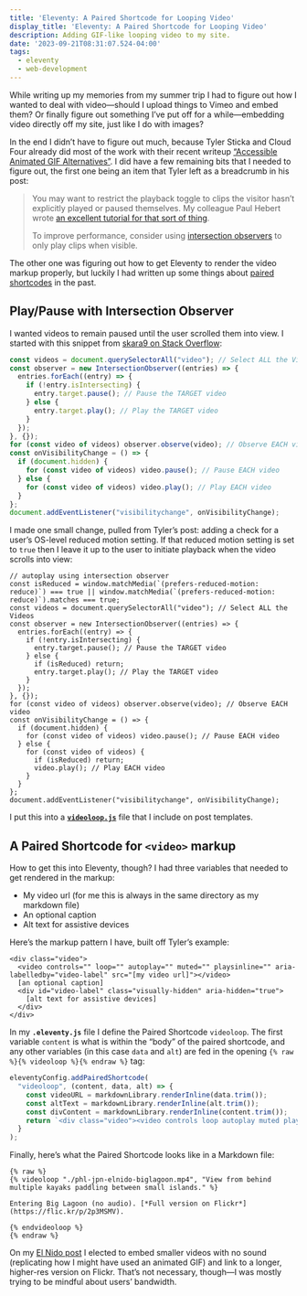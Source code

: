 ```yaml
---
title: 'Eleventy: A Paired Shortcode for Looping Video'
display_title: 'Eleventy: A Paired Shortcode for Looping Video'
description: Adding GIF-like looping video to my site.
date: '2023-09-21T08:31:07.524-04:00'
tags:
  - eleventy
  - web-development
---
```


While writing up my memories from my summer trip I had to figure out how I wanted to deal with video—should I upload things to Vimeo and embed them? Or finally figure out something I’ve put off for a while—embedding video directly off my site, just like I do with images?

In the end I didn’t have to figure out much, because Tyler Sticka and Cloud Four already did most of the work with their recent writeup [“Accessible Animated GIF Alternatives”](https://cloudfour.com/thinks/accessible-animated-gif-alternatives/). I did have a few remaining bits that I needed to figure out, the first one being an item that Tyler left as a breadcrumb in his post:

> You may want to restrict the playback toggle to clips the visitor hasn’t explicitly played or paused themselves. My colleague Paul Hebert wrote [an excellent tutorial for that sort of thing](https://cloudfour.com/thinks/detecting-if-an-event-was-triggered-by-a-user-or-by-javascript/).
>
> To improve performance, consider using [intersection observers](https://css-tricks.com/a-few-functional-uses-for-intersection-observer-to-know-when-an-element-is-in-view/#aa-use-case-2-auto-pause-video-when-its-out-of-view) to only play clips when visible.

The other one was figuring out how to get Eleventy to render the video markup properly, but luckily I had written up some things about [paired shortcodes](/posts/eleventy-paired-shortcodes-and-markdown-rendering/) in the past.

## Play/Pause with Intersection Observer

I wanted videos to remain paused until the user scrolled them into view. I started with this snippet from [skara9 on Stack Overflow](https://stackoverflow.com/a/70192135):

```js
const videos = document.querySelectorAll("video"); // Select ALL the Videos
const observer = new IntersectionObserver((entries) => {
  entries.forEach((entry) => {
    if (!entry.isIntersecting) {
      entry.target.pause(); // Pause the TARGET video
    } else {
      entry.target.play(); // Play the TARGET video
    }
  });
}, {});
for (const video of videos) observer.observe(video); // Observe EACH video
const onVisibilityChange = () => {
  if (document.hidden) {
    for (const video of videos) video.pause(); // Pause EACH video
  } else {
    for (const video of videos) video.play(); // Play EACH video
  }
};
document.addEventListener("visibilitychange", onVisibilityChange);
```

I made one small change, pulled from Tyler’s post: adding a check for a user’s OS-level reduced motion setting. If that reduced motion setting is set to `true` then I leave it up to the user to initiate playback when the video scrolls into view:

```js/1,8,19
// autoplay using intersection observer
const isReduced = window.matchMedia(`(prefers-reduced-motion: reduce)`) === true || window.matchMedia(`(prefers-reduced-motion: reduce)`).matches === true;
const videos = document.querySelectorAll("video"); // Select ALL the Videos
const observer = new IntersectionObserver((entries) => {
  entries.forEach((entry) => {
    if (!entry.isIntersecting) {
      entry.target.pause(); // Pause the TARGET video
    } else {
      if (isReduced) return;
      entry.target.play(); // Play the TARGET video
    }
  });
}, {});
for (const video of videos) observer.observe(video); // Observe EACH video
const onVisibilityChange = () => {
  if (document.hidden) {
    for (const video of videos) video.pause(); // Pause EACH video
  } else {
    for (const video of videos) {
      if (isReduced) return;
      video.play(); // Play EACH video
    }
  }
};
document.addEventListener("visibilitychange", onVisibilityChange);
```

I put this into a [**`videoloop.js`**](https://github.com/dirtystylus/eleventy-test/blob/295c3965ad2a9eee908432d3165127a2de4ef8a2/js/videoloop.js) file that I include on post templates.

## A Paired Shortcode for `<video>` markup

How to get this into Eleventy, though? I had three variables that needed to get rendered in the markup:

* My video url (for me this is always in the same directory as my markdown file)
* An optional caption
* Alt text for assistive devices
 
Here’s the markup pattern I have, built off Tyler’s example:

```html/1-2,4
<div class="video">
  <video controls="" loop="" autoplay="" muted="" playsinline="" aria-labelledby="video-label" src="[my video url]"></video>
  [an optional caption]
  <div id="video-label" class="visually-hidden" aria-hidden="true">
    [alt text for assistive devices]
  </div>
</div>
```

In my **`.eleventy.js`** file I define the Paired Shortcode `videoloop`. The first variable `content` is what is within the “body” of the paired shortcode, and any other variables (in this case `data` and `alt`) are fed in the opening `{% raw %}{% videoloop %}{% endraw %}` tag:

```js
eleventyConfig.addPairedShortcode(
  "videoloop", (content, data, alt) => {
    const videoURL = markdownLibrary.renderInline(data.trim());
    const altText = markdownLibrary.renderInline(alt.trim());
    const divContent = markdownLibrary.renderInline(content.trim());
    return `<div class="video"><video controls loop autoplay muted playsinline aria-labelledby="video-label" src="${videoURL}"></video>${divContent}<div id="video-label" class="visually-hidden" aria-hidden="true">${altText}</div></div>`;
  }
);
```

Finally, here’s what the Paired Shortcode looks like in a Markdown file:

```twig
{% raw %}
{% videoloop "./phl-jpn-elnido-biglagoon.mp4", "View from behind multiple kayaks paddling between small islands." %}

Entering Big Lagoon (no audio). [*Full version on Flickr*](https://flic.kr/p/2p3MSMV).

{% endvideoloop %}
{% endraw %}
```

On my [El Nido post](/posts/philippines-japan-2023-part-2/) I elected to embed smaller videos with no sound (replicating how I might have used an animated GIF) and link to a longer, higher-res version on Flickr. That’s not necessary, though—I was mostly trying to be mindful about users’ bandwidth.
